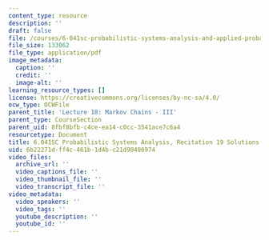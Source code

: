 ```yaml
---
content_type: resource
description: ''
draft: false
file: /courses/6-041sc-probabilistic-systems-analysis-and-applied-probability-fall-2013/6b22271dff4c461b1d4bc21d90486974_MIT6_041SCF13_rec19_sol.pdf
file_size: 133062
file_type: application/pdf
image_metadata:
  caption: ''
  credit: ''
  image-alt: ''
learning_resource_types: []
license: https://creativecommons.org/licenses/by-nc-sa/4.0/
ocw_type: OCWFile
parent_title: 'Lecture 18: Markov Chains - III'
parent_type: CourseSection
parent_uid: 8fbf8bfb-c4ce-ea14-c0cc-3541ace7c6a4
resourcetype: Document
title: 6.041SC Probabilistic Systems Analysis, Recitation 19 Solutions
uid: 6b22271d-ff4c-461b-1d4b-c21d90486974
video_files:
  archive_url: ''
  video_captions_file: ''
  video_thumbnail_file: ''
  video_transcript_file: ''
video_metadata:
  video_speakers: ''
  video_tags: ''
  youtube_description: ''
  youtube_id: ''
---
```


